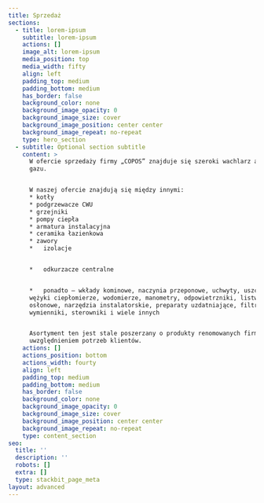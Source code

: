 ```yaml
---
title: Sprzedaż
sections:
  - title: lorem-ipsum
    subtitle: lorem-ipsum
    actions: []
    image_alt: lorem-ipsum
    media_position: top
    media_width: fifty
    align: left
    padding_top: medium
    padding_bottom: medium
    has_border: false
    background_color: none
    background_image_opacity: 0
    background_image_size: cover
    background_image_position: center center
    background_image_repeat: no-repeat
    type: hero_section
  - subtitle: Optional section subtitle
    content: >
      W ofercie sprzedaży firmy „COPOS” znajduje się szeroki wachlarz artykułów branży instalacyjnej niezbędnych do wykonania wszelkich prac związanych z ogrzewaniem, wentylacją, klimatyzacją, instalacjami wody ,kanalizacji i
      gazu. 


      W naszej ofercie znajdują się między innymi:
      * kotły
      * podgrzewacze CWU
      * grzejniki
      * pompy ciepła
      * armatura instalacyjna
      * ceramika łazienkowa
      * zawory
      *   izolacje


      *   odkurzacze centralne


      *   ponadto – wkłady kominowe, naczynia przeponowe, uchwyty, uszczelki,
      wężyki ciepłomierze, wodomierze, manometry, odpowietrzniki, listwy
      osłonowe, narzędzia instalatorskie, preparaty uzdatniające, filtry,
      wymienniki, sterowniki i wiele innych


      Asortyment ten jest stale poszerzany o produkty renomowanych firm, z
      uwzględnieniem potrzeb klientów.
    actions: []
    actions_position: bottom
    actions_width: fourty
    align: left
    padding_top: medium
    padding_bottom: medium
    has_border: false
    background_color: none
    background_image_opacity: 0
    background_image_size: cover
    background_image_position: center center
    background_image_repeat: no-repeat
    type: content_section
seo:
  title: ''
  description: ''
  robots: []
  extra: []
  type: stackbit_page_meta
layout: advanced
---
```

